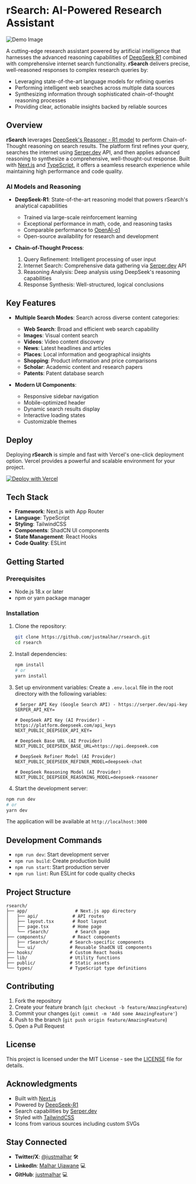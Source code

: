 # rSearch: AI-Powered Research Assistant

![Demo Image](https://github.com/Justmalhar/OpenResearch/raw/public/og.png)

A cutting-edge research assistant powered by artificial intelligence that harnesses the advanced reasoning capabilities of [DeepSeek R1](https://huggingface.co/deepseek-ai/DeepSeek-R1) combined with comprehensive internet search functionality. **rSearch** delivers precise, well-reasoned responses to complex research queries by:

- Leveraging state-of-the-art language models for refining queries
- Performing intelligent web searches across multiple data sources
- Synthesizing information through sophisticated chain-of-thought reasoning processes
- Providing clear, actionable insights backed by reliable sources

## Overview

**rSearch** leverages [DeepSeek's Reasoner - R1 model](https://huggingface.co/deepseek-ai/DeepSeek-R1) to perform Chain-of-Thought reasoning on search results. The platform first refines your query, searches the internet using [Serper.dev](https://serper.dev) API, and then applies advanced reasoning to synthesize a comprehensive, well-thought-out response. Built with [Next.js](https://nextjs.org/) and [TypeScript](https://www.typescriptlang.org/), it offers a seamless research experience while maintaining high performance and code quality.

### AI Models and Reasoning

- **DeepSeek-R1**: State-of-the-art reasoning model that powers rSearch's analytical capabilities
  - Trained via large-scale reinforcement learning
  - Exceptional performance in math, code, and reasoning tasks
  - Comparable performance to [OpenAI-o1](https://openai.com)
  - Open-source availability for research and development

- **Chain-of-Thought Process**:
  1. Query Refinement: Intelligent processing of user input
  2. Internet Search: Comprehensive data gathering via [Serper.dev](https://serper.dev) API
  3. Reasoning Analysis: Deep analysis using DeepSeek's reasoning capabilities
  4. Response Synthesis: Well-structured, logical conclusions

## Key Features

- **Multiple Search Modes**: Search across diverse content categories:
  - **Web Search**: Broad and efficient web search capability
  - **Images**: Visual content search
  - **Videos**: Video content discovery
  - **News**: Latest headlines and articles
  - **Places**: Local information and geographical insights
  - **Shopping**: Product information and price comparisons
  - **Scholar**: Academic content and research papers
  - **Patents**: Patent database search

- **Modern UI Components**:
  - Responsive sidebar navigation
  - Mobile-optimized header
  - Dynamic search results display
  - Interactive loading states
  - Customizable themes

## Deploy

Deploying **rSearch** is simple and fast with Vercel's one-click deployment option. Vercel provides a powerful and scalable environment for your project.

[![Deploy with Vercel](https://vercel.com/button)](https://vercel.com/new/clone?repository-url=https://github.com/justmalhar/rsearch&env=SERPER_API_KEY&env=NEXT_PUBLIC_DEEPSEEK_API_KEY&env=NEXT_PUBLIC_DEEPSEEK_BASE_URL&env=NEXT_PUBLIC_DEEPSEEK_REFINER_MODEL&env=NEXT_PUBLIC_DEEPSEEK_REASONING_MODEL)


## Tech Stack

- **Framework**: Next.js with App Router
- **Language**: TypeScript
- **Styling**: TailwindCSS
- **Components**: ShadCN UI components
- **State Management**: React Hooks
- **Code Quality**: ESLint

## Getting Started

### Prerequisites

- Node.js 18.x or later
- npm or yarn package manager

### Installation

1. Clone the repository:
    ```bash
    git clone https://github.com/justmalhar/rsearch.git
    cd rsearch
    ```

2. Install dependencies:
    ```bash
    npm install
    # or
    yarn install
    ```

3. Set up environment variables:
Create a `.env.local` file in the root directory with the following variables:
    ```env
    # Serper API Key (Google Search API) - https://serper.dev/api-key
    SERPER_API_KEY=

    # DeepSeek API Key (AI Provider) - https://platform.deepseek.com/api_keys
    NEXT_PUBLIC_DEEPSEEK_API_KEY=

    # DeepSeek Base URL (AI Provider)
    NEXT_PUBLIC_DEEPSEEK_BASE_URL=https://api.deepseek.com

    # DeepSeek Refiner Model (AI Provider)
    NEXT_PUBLIC_DEEPSEEK_REFINER_MODEL=deepseek-chat

    # DeepSeek Reasoning Model (AI Provider)
    NEXT_PUBLIC_DEEPSEEK_REASONING_MODEL=deepseek-reasoner
    ```

4. Start the development server:
```bash
npm run dev
# or
yarn dev
```

The application will be available at `http://localhost:3000`

## Development Commands

- `npm run dev`: Start development server
- `npm run build`: Create production build
- `npm run start`: Start production server
- `npm run lint`: Run ESLint for code quality checks

## Project Structure

```
rsearch/
├── app/                  # Next.js app directory
│   ├── api/             # API routes
│   ├── layout.tsx       # Root layout
│   ├── page.tsx         # Home page
│   └── rSearch/          # Search page
├── components/          # React components
│   ├── rSearch/        # Search-specific components
│   └── ui/             # Reusable ShadCN UI components
├── hooks/              # Custom React hooks
├── lib/                # Utility functions
├── public/             # Static assets
└── types/              # TypeScript type definitions
```

## Contributing

1. Fork the repository
2. Create your feature branch (`git checkout -b feature/AmazingFeature`)
3. Commit your changes (`git commit -m 'Add some AmazingFeature'`)
4. Push to the branch (`git push origin feature/AmazingFeature`)
5. Open a Pull Request

## License

This project is licensed under the MIT License - see the [LICENSE](LICENSE) file for details.

## Acknowledgments

- Built with [Next.js](https://nextjs.org/)
- Powered by [DeepSeek-R1](https://huggingface.co/deepseek-ai/DeepSeek-R1)
- Search capabilities by [Serper.dev](https://serper.dev)
- Styled with [TailwindCSS](https://tailwindcss.com/)
- Icons from various sources including custom SVGs


## Stay Connected
- **Twitter/X**: [@justmalhar](https://twitter.com/justmalhar) 🛠
- **LinkedIn**: [Malhar Ujawane](https://linkedin.com/in/justmalhar) 💻
- **GitHub**: [justmalhar](https://github.com/justmalhar) 💻

